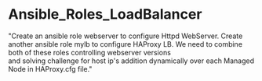 # Ansible_Roles_LoadBalancer
"Create an ansible role webserver to configure Httpd WebServer.
Create another ansible role mylb to configure HAProxy LB.
We need to combine both of these roles controlling webserver versions  
and solving challenge for host ip's  addition  dynamically over  each Managed 
Node  in  HAProxy.cfg file."
